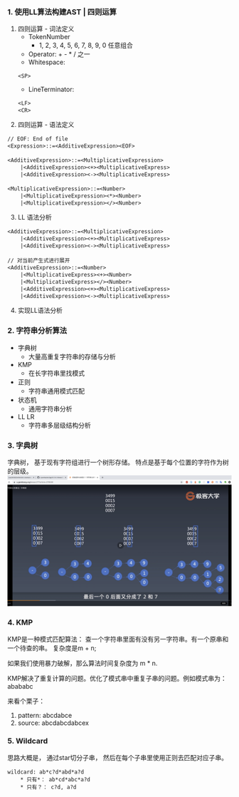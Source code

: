 ### 1. 使用LL算法构建AST | 四则运算
1. 四则运算 - 词法定义
    * TokenNumber
        * 1, 2, 3, 4, 5, 6, 7, 8, 9, 0 任意组合
    * Operator: + - * / 之一
    * Whitespace: 
    ```
    <SP>
    ```
    * LineTerminator:
    ```
    <LF>
    <CR>
    ```
2. 四则运算 - 语法定义
```
// EOF: End of file
<Expression>::=<AdditiveExpression><EOF>

<AdditiveExpression>::=<MultiplicativeExpression>
    |<AdditiveExpression><+><MultiplicativeExpress>
    |<AdditiveExpression><-><MultiplicativeExpress>

<MultiplicativeExpression>::=<Number>
    |<MultiplicativeExpression><*><Number>
    |<MultiplicativeExpression></><Number>
```

3. LL 语法分析
```
<AdditiveExpression>::=<MultiplicativeExpression>
    |<AdditiveExpression><+><MultiplicativeExpress>
    |<AdditiveExpression><-><MultiplicativeExpress>

// 对当前产生式进行展开
<AdditiveExpression>::=<Number>
    |<MultiplicativeExpress><+><Number>
    |<MultiplicativeExpress></><Number>
    |<AdditiveExpression><+><MultiplicativeExpress>
    |<AdditiveExpression><-><MultiplicativeExpress>

```

4. 实现LL语法分析

### 2. 字符串分析算法
* 字典树
    * 大量高重复字符串的存储与分析
* KMP
    * 在长字符串里找模式
* 正则
    * 字符串通用模式匹配
* 状态机
    * 通用字符串分析
* LL LR
    * 字符串多层级结构分析

### 3. 字典树
字典树， 基于现有字符组进行一个树形存储。 特点是基于每个位置的字符作为树的层级。
![dj](./Trie/字典树-图例.png)

### 4. KMP
KMP是一种模式匹配算法： 查一个字符串里面有没有另一字符串。有一个原串和一个待查的串。 复杂度是m + n;

如果我们使用暴力破解，那么算法时间复杂度为 m * n. 

KMP解决了重复计算的问题。优化了模式串中重复子串的问题。例如模式串为： abababc


来看个栗子：
1. pattern: abcdabce
2. source: abcdabcdabcex

### 5. Wildcard
思路大概是， 通过star切分子串， 然后在每个子串里使用正则去匹配对应子串。
```
wildcard: ab*c?d*abd*a?d
    * 只有*： ab*cd*abc*a?d
    * 只有？： c?d, a?d
```